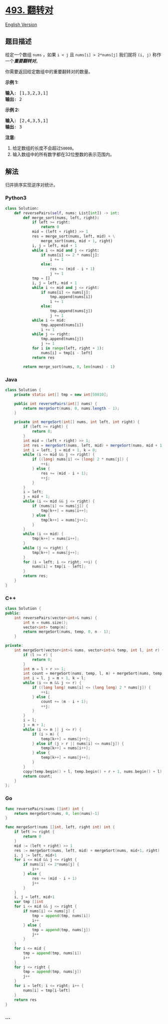 # [493. 翻转对](https://leetcode-cn.com/problems/reverse-pairs)

[English Version](/solution/0400-0499/0493.Reverse%20Pairs/README_EN.md)

## 题目描述

<!-- 这里写题目描述 -->

<p>给定一个数组&nbsp;<code>nums</code>&nbsp;，如果&nbsp;<code>i &lt; j</code>&nbsp;且&nbsp;<code>nums[i] &gt; 2*nums[j]</code>&nbsp;我们就将&nbsp;<code>(i, j)</code>&nbsp;称作一个<strong><em>重要翻转对</em></strong>。</p>

<p>你需要返回给定数组中的重要翻转对的数量。</p>

<p><strong>示例 1:</strong></p>

<pre>
<strong>输入</strong>: [1,3,2,3,1]
<strong>输出</strong>: 2
</pre>

<p><strong>示例 2:</strong></p>

<pre>
<strong>输入</strong>: [2,4,3,5,1]
<strong>输出</strong>: 3
</pre>

<p><strong>注意:</strong></p>

<ol>
	<li>给定数组的长度不会超过<code>50000</code>。</li>
	<li>输入数组中的所有数字都在32位整数的表示范围内。</li>
</ol>

## 解法

<!-- 这里可写通用的实现逻辑 -->

归并排序实现逆序对统计。

<!-- tabs:start -->

### **Python3**

<!-- 这里可写当前语言的特殊实现逻辑 -->

```python
class Solution:
    def reversePairs(self, nums: List[int]) -> int:
        def merge_sort(nums, left, right):
            if left >= right:
                return 0
            mid = (left + right) >> 1
            res = merge_sort(nums, left, mid) + \
                merge_sort(nums, mid + 1, right)
            i, j = left, mid + 1
            while i <= mid and j <= right:
                if nums[i] <= 2 * nums[j]:
                    i += 1
                else:
                    res += (mid - i + 1)
                    j += 1
            tmp = []
            i, j = left, mid + 1
            while i <= mid and j <= right:
                if nums[i] <= nums[j]:
                    tmp.append(nums[i])
                    i += 1
                else:
                    tmp.append(nums[j])
                    j += 1
            while i <= mid:
                tmp.append(nums[i])
                i += 1
            while j <= right:
                tmp.append(nums[j])
                j += 1
            for i in range(left, right + 1):
                nums[i] = tmp[i - left]
            return res

        return merge_sort(nums, 0, len(nums) - 1)
```

### **Java**

<!-- 这里可写当前语言的特殊实现逻辑 -->

```java
class Solution {
    private static int[] tmp = new int[50010];

    public int reversePairs(int[] nums) {
        return mergeSort(nums, 0, nums.length - 1);
    }

    private int mergeSort(int[] nums, int left, int right) {
        if (left >= right) {
            return 0;
        }
        int mid = (left + right) >> 1;
        int res = mergeSort(nums, left, mid) + mergeSort(nums, mid + 1, right);
        int i = left, j = mid + 1, k = 0;
        while (i <= mid && j <= right) {
            if ((long) nums[i] <= (long) 2 * nums[j]) {
                ++i;
            } else {
                res += (mid - i + 1);
                ++j;
            }
        }
        i = left;
        j = mid + 1;
        while (i <= mid && j <= right) {
            if (nums[i] <= nums[j]) {
                tmp[k++] = nums[i++];
            } else {
                tmp[k++] = nums[j++];
            }
        }
        while (i <= mid) {
            tmp[k++] = nums[i++];
        }
        while (j <= right) {
            tmp[k++] = nums[j++];
        }
        for (i = left; i <= right; ++i) {
            nums[i] = tmp[i - left];
        }
        return res;
    }
}
```

### **C++**

```cpp
class Solution {
public:
    int reversePairs(vector<int>& nums) {
        int n = nums.size();
        vector<int> temp(n);
        return mergeSort(nums, temp, 0, n - 1);
    }

private:
    int mergeSort(vector<int>& nums, vector<int>& temp, int l, int r) {
        if (l >= r) {
            return 0;
        }
        int m = l + r >> 1;
        int count = mergeSort(nums, temp, l, m) + mergeSort(nums, temp, m + 1, r);
        int i = l, j = m + 1, k = l;
        while (i <= m && j <= r) {
            if ((long long) nums[i] <= (long long) 2 * nums[j]) {
                ++i;
            } else {
                count += (m - i + 1);
                ++j;
            }
        }
        i = l;
        j = m + 1;
        while (i <= m || j <= r) {
            if (i > m) {
                temp[k++] = nums[j++];
            } else if (j > r || nums[i] <= nums[j]) {
                temp[k++] = nums[i++];
            } else {
                temp[k++] = nums[j++];
            }
        }
        copy(temp.begin() + l, temp.begin() + r + 1, nums.begin() + l);
        return count;
    }
};
```

### **Go**

```go
func reversePairs(nums []int) int {
	return mergeSort(nums, 0, len(nums)-1)
}

func mergeSort(nums []int, left, right int) int {
	if left >= right {
		return 0
	}
	mid := (left + right) >> 1
	res := mergeSort(nums, left, mid) + mergeSort(nums, mid+1, right)
	i, j := left, mid+1
	for i <= mid && j <= right {
		if nums[i] <= 2*nums[j] {
			i++
		} else {
			res += (mid - i + 1)
			j++
		}
	}
	i, j = left, mid+1
	var tmp []int
	for i <= mid && j <= right {
		if nums[i] <= nums[j] {
			tmp = append(tmp, nums[i])
			i++
		} else {
			tmp = append(tmp, nums[j])
			j++
		}
	}
	for i <= mid {
		tmp = append(tmp, nums[i])
		i++
	}
	for j <= right {
		tmp = append(tmp, nums[j])
		j++
	}
	for i = left; i <= right; i++ {
		nums[i] = tmp[i-left]
	}
	return res
}
```

### **...**

```

```

<!-- tabs:end -->
